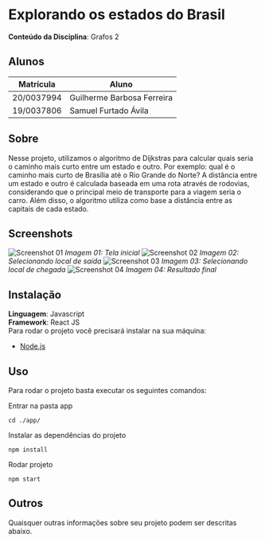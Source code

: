# Explorando os estados do Brasil

**Conteúdo da Disciplina**: Grafos 2<br>

## Alunos
|Matrícula | Aluno |
| -- | -- |
| 20/0037994  |  Guilherme Barbosa Ferreira |
| 19/0037806  |  Samuel Furtado Ávila |

## Sobre 
Nesse projeto, utilizamos o algoritmo de Dijkstras para calcular quais seria o caminho mais curto entre um estado e outro. Por exemplo: qual é o caminho mais curto de Brasília até o Rio Grande do Norte? A distância entre um estado e outro é calculada baseada em uma rota através de rodovias, considerando que o principal meio de transporte para a viagem seria o carro. Além disso, o algoritmo utiliza como base a distância entre as capitais de cada estado.

## Screenshots
![Screenshot 01](https://user-images.githubusercontent.com/53478066/205777248-2d6ce19d-5d2b-42e6-aaca-79a02664a094.png)
_Imagem 01: Tela inicial_
![Screenshot 02](https://user-images.githubusercontent.com/53478066/205777346-fa67d7c1-86bc-405c-b469-b2d8d8ba544f.png)
_Imagem 02: Selecionando local de saída_
![Screenshot 03](https://user-images.githubusercontent.com/53478066/205777535-d19d2083-2035-49a5-9b2c-5c7a5dc791c9.png)
_Imagem 03: Selecionando local de chegada_
![Screenshot 04](https://user-images.githubusercontent.com/53478066/205777640-55c279ce-9201-4c50-8581-40c4dd6ec3e9.png)
_Imagem 04: Resultado final_

## Instalação 
**Linguagem**: Javascript<br>
**Framework**: React JS<br>
Para rodar o projeto você precisará instalar na sua máquina:
- [Node.js](https://nodejs.org/en/)


## Uso 
Para rodar o projeto basta executar os seguintes comandos:

Entrar na pasta app
````
cd ./app/
````

Instalar as dependências do projeto
````
npm install
````

Rodar projeto
````
npm start
````

## Outros 
Quaisquer outras informações sobre seu projeto podem ser descritas abaixo.




